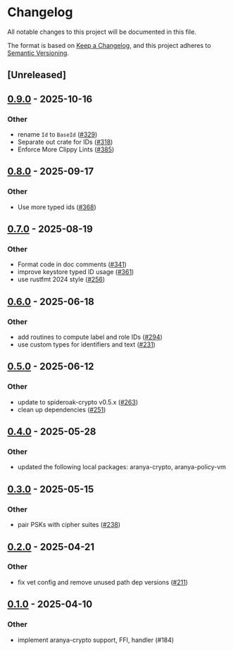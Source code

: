 # Changelog

All notable changes to this project will be documented in this file.

The format is based on [Keep a Changelog](https://keepachangelog.com/en/1.0.0/),
and this project adheres to [Semantic Versioning](https://semver.org/spec/v2.0.0.html).

## [Unreleased]

## [0.9.0](https://github.com/aranya-project/aranya-core/compare/aranya-aqc-util-v0.8.0...aranya-aqc-util-v0.9.0) - 2025-10-16

### Other

- rename `Id` to `BaseId` ([#329](https://github.com/aranya-project/aranya-core/pull/329))
- Separate out crate for IDs ([#318](https://github.com/aranya-project/aranya-core/pull/318))
- Enforce More Clippy Lints ([#385](https://github.com/aranya-project/aranya-core/pull/385))

## [0.8.0](https://github.com/aranya-project/aranya-core/compare/aranya-aqc-util-v0.7.0...aranya-aqc-util-v0.8.0) - 2025-09-17

### Other

- Use more typed ids ([#368](https://github.com/aranya-project/aranya-core/pull/368))

## [0.7.0](https://github.com/aranya-project/aranya-core/compare/aranya-aqc-util-v0.6.0...aranya-aqc-util-v0.7.0) - 2025-08-19

### Other

- Format code in doc comments ([#341](https://github.com/aranya-project/aranya-core/pull/341))
- improve keystore typed ID usage ([#361](https://github.com/aranya-project/aranya-core/pull/361))
- use rustfmt 2024 style ([#256](https://github.com/aranya-project/aranya-core/pull/256))

## [0.6.0](https://github.com/aranya-project/aranya-core/compare/aranya-aqc-util-v0.5.0...aranya-aqc-util-v0.6.0) - 2025-06-18

### Other

- add routines to compute label and role IDs ([#294](https://github.com/aranya-project/aranya-core/pull/294))
- use custom types for identifiers and text ([#231](https://github.com/aranya-project/aranya-core/pull/231))

## [0.5.0](https://github.com/aranya-project/aranya-core/compare/aranya-aqc-util-v0.4.0...aranya-aqc-util-v0.5.0) - 2025-06-12

### Other

- update to spideroak-crypto v0.5.x ([#263](https://github.com/aranya-project/aranya-core/pull/263))
- clean up dependencies ([#251](https://github.com/aranya-project/aranya-core/pull/251))

## [0.4.0](https://github.com/aranya-project/aranya-core/compare/aranya-aqc-util-v0.3.0...aranya-aqc-util-v0.4.0) - 2025-05-28

### Other

- updated the following local packages: aranya-crypto, aranya-policy-vm

## [0.3.0](https://github.com/aranya-project/aranya-core/compare/aranya-aqc-util-v0.2.0...aranya-aqc-util-v0.3.0) - 2025-05-15

### Other

- pair PSKs with cipher suites ([#238](https://github.com/aranya-project/aranya-core/pull/238))

## [0.2.0](https://github.com/aranya-project/aranya-core/compare/aranya-aqc-util-v0.1.0...aranya-aqc-util-v0.2.0) - 2025-04-21

### Other

- fix vet config and remove unused path dep versions ([#211](https://github.com/aranya-project/aranya-core/pull/211))

## [0.1.0](https://github.com/aranya-project/aranya-core/releases/tag/aranya-aqc-util-v0.1.0) - 2025-04-10

### Other

- implement aranya-crypto support, FFI, handler (#184)
